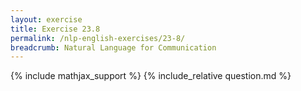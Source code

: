 ```yaml
---
layout: exercise
title: Exercise 23.8
permalink: /nlp-english-exercises/23-8/
breadcrumb: Natural Language for Communication
---
```


{% include mathjax_support %}
{% include_relative question.md %}
